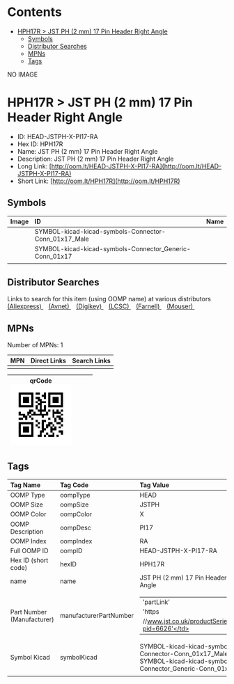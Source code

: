 



Contents
========

* [HPH17R > JST PH (2 mm) 17 Pin Header Right Angle](#hph17r--jst-ph-2-mm-17-pin-header-right-angle)
	* [Symbols](#symbols)
	* [Distributor Searches](#distributor-searches)
	* [MPNs](#mpns)
	* [Tags](#tags)
  
NO IMAGE  
# HPH17R > JST PH (2 mm) 17 Pin Header Right Angle

- ID: HEAD-JSTPH-X-PI17-RA
- Hex ID: HPH17R
- Name: JST PH (2 mm) 17 Pin Header Right Angle
- Description: JST PH (2 mm) 17 Pin Header Right Angle
- Long Link: [http://oom.lt/HEAD-JSTPH-X-PI17-RA](http://oom.lt/HEAD-JSTPH-X-PI17-RA)
- Short Link: [http://oom.lt/HPH17R](http://oom.lt/HPH17R)

## Symbols
  

|Image|ID|Name|
| :--- | :--- | :--- |
|![]()|SYMBOL-kicad-kicad-symbols-Connector-Conn_01x17_Male||
|![]()|SYMBOL-kicad-kicad-symbols-Connector_Generic-Conn_01x17||
||||

## Distributor Searches
  
Links to search for this item (using OOMP name) at various distributors  
[(Aliexpress) ](https://www.aliexpress.com/wholesale?SearchText=1117JST+PH+2+mm+17+Pin+Header+Right+Angle)&nbsp;&nbsp;&nbsp;[(Avnet) ](https://www.avnet.com/shop/us/search/JST+PH+2+mm+17+Pin+Header+Right+Angle)&nbsp;&nbsp;&nbsp;[(Digikey) ](https://www.digikey.co.uk/en/products/result?s=JST+PH+2+mm+17+Pin+Header+Right+Angle)&nbsp;&nbsp;&nbsp;[(LCSC) ](https://www.lcsc.com/search?q=JST+PH+2+mm+17+Pin+Header+Right+Angle)&nbsp;&nbsp;&nbsp;[(Farnell) ](https://uk.farnell.com/search?st=JST+PH+2+mm+17+Pin+Header+Right+Angle)&nbsp;&nbsp;&nbsp;[(Mouser) ](https://www.mouser.com/c/?q=JST+PH+2+mm+17+Pin+Header+Right+Angle)&nbsp;&nbsp;&nbsp;
## MPNs
  
Number of MPNs: 1  

|MPN|Direct Links|Search Links|
| :--- | :--- | :--- |
||||
  

|qrCode<br>[![](https://raw.githubusercontent.com/oomlout/oomlout_OOMP_parts_V2/main/HEAD/JSTPH/X/PI17/RA/qrCode_140.png)](https://github.com/oomlout/oomlout_OOMP_parts_V2/tree/main/HEAD/JSTPH/X/PI17/RA/qrCode.png)||||
| :---: | :---: | :---: | :---: |

## Tags
  

|Tag Name|Tag Code|Tag Value|
| :--- | :--- | :--- |
|OOMP Type|oompType|HEAD|
|OOMP Size|oompSize|JSTPH|
|OOMP Color|oompColor|X|
|OOMP Description|oompDesc|PI17|
|OOMP Index|oompIndex|RA|
|Full OOMP ID|oompID|HEAD-JSTPH-X-PI17-RA|
|Hex ID (short code)|hexID|HPH17R|
|name|name|JST PH (2 mm) 17 Pin Header Right Angle|
|Part Number (Manufacturer)|manufacturerPartNumber|<table><tr><td>'partLink'</td></tr><tr><td> 'https</td></tr><tr><td>//www.jst.co.uk/productSeries.php?pid=6626'</td></tr></table>|
|Symbol Kicad|symbolKicad|SYMBOL-kicad-kicad-symbols-Connector-Conn_01x17_Male, SYMBOL-kicad-kicad-symbols-Connector_Generic-Conn_01x17|
||||
